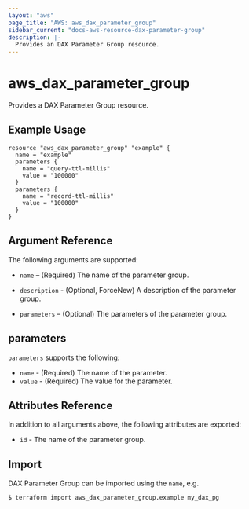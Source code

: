 ```yaml
---
layout: "aws"
page_title: "AWS: aws_dax_parameter_group"
sidebar_current: "docs-aws-resource-dax-parameter-group"
description: |-
  Provides an DAX Parameter Group resource.
---
```


# aws_dax_parameter_group

Provides a DAX Parameter Group resource.

## Example Usage

```hcl
resource "aws_dax_parameter_group" "example" {
  name = "example"
  parameters {
    name = "query-ttl-millis"
    value = "100000"
  }
  parameters {
    name = "record-ttl-millis"
    value = "100000"
  }
}
```

## Argument Reference

The following arguments are supported:

* `name` – (Required) The name of the parameter group.

* `description` - (Optional, ForceNew) A description of the parameter group.

* `parameters` – (Optional) The parameters of the parameter group.

## parameters

`parameters` supports the following:

* `name` - (Required) The name of the parameter.
* `value` - (Required) The value for the parameter.

## Attributes Reference

In addition to all arguments above, the following attributes are exported:

* `id` - The name of the parameter group.

## Import

DAX Parameter Group can be imported using the `name`, e.g.

```
$ terraform import aws_dax_parameter_group.example my_dax_pg
```
